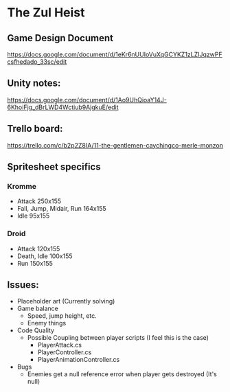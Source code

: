 # The Zul Heist

## Game Design Document
https://docs.google.com/document/d/1eKr6nUUIoVuXqGCYKZ1zLZIJqzwPFcsfhedado_33sc/edit

## Unity notes:
https://docs.google.com/document/d/1Ao9UhQioaY14J-6KhoiFjg_dBrLWD4Wctiub9AjgkuE/edit

## Trello board:
https://trello.com/c/b2p2Z8IA/11-the-gentlemen-caychingco-merle-monzon

## Spritesheet specifics
### Kromme
* Attack 250x155
* Fall, Jump, Midair, Run 164x155
* Idle 95x155

### Droid
* Attack 120x155
* Death, Idle 100x155
* Run 150x155

## Issues:
* Placeholder art (Currently solving)
* Game balance
	* Speed, jump height, etc.
	* Enemy things
* Code Quality
	* Possible Coupling between player scripts (I feel this is the case)
		* PlayerAttack.cs
		* PlayerController.cs
		* PlayerAnimationController.cs
* Bugs
	* Enemies get a null reference error when player gets destroyed (It's null)
